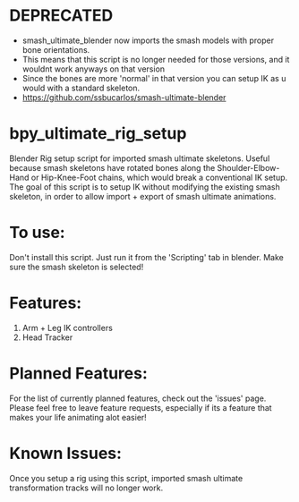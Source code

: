 # DEPRECATED
* smash_ultimate_blender now imports the smash models with proper bone orientations. 
* This means that this script is no longer needed for those versions, and it wouldnt work anyways on that version
* Since the bones are more 'normal' in that version you can setup IK as u would with a standard skeleton.
* https://github.com/ssbucarlos/smash-ultimate-blender

# bpy_ultimate_rig_setup
Blender Rig setup script for imported smash ultimate skeletons. Useful because smash skeletons have rotated bones along the Shoulder-Elbow-Hand or Hip-Knee-Foot chains, which would break a conventional IK setup. The goal of this script is to setup IK without modifying the existing smash skeleton, in order to allow import + export of smash ultimate animations.
 
# To use:
Don't install this script. Just run it from the 'Scripting' tab in blender. Make sure the smash skeleton is selected!

# Features:
1. Arm + Leg IK controllers
2. Head Tracker

# Planned Features:
For the list of currently planned features, check out the 'issues' page. Please feel free to leave feature requests, especially if its a feature that makes your life animating alot easier!

# Known Issues:
Once you setup a rig using this script, imported smash ultimate transformation tracks will no longer work.
